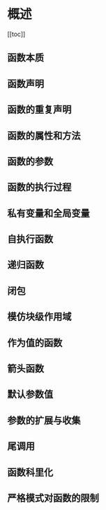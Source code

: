 # 概述
[[toc]]
## 函数本质

## 函数声明

## 函数的重复声明

## 函数的属性和方法

## 函数的参数


## 函数的执行过程

## 私有变量和全局变量

## 自执行函数



## 递归函数
## 闭包
## 模仿块级作用域

## 作为值的函数

## 箭头函数

## 默认参数值

## 参数的扩展与收集

## 尾调用

## 函数科里化

## 严格模式对函数的限制